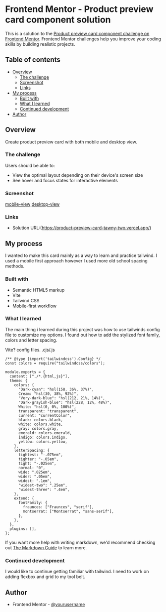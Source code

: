 # Frontend Mentor - Product preview card component solution

This is a solution to the [Product preview card component challenge on Frontend Mentor](https://www.frontendmentor.io/challenges/product-preview-card-component-GO7UmttRfa). Frontend Mentor challenges help you improve your coding skills by building realistic projects.

## Table of contents

- [Overview](#overview)
  - [The challenge](#the-challenge)
  - [Screenshot](#screenshot)
  - [Links](#links)
- [My process](#my-process)
  - [Built with](#built-with)
  - [What I learned](#what-i-learned)
  - [Continued development](#continued-development)
- [Author](#author)

## Overview

Create product preview card with both mobile and desktop view.

### The challenge

Users should be able to:

- View the optimal layout depending on their device's screen size
- See hover and focus states for interactive elements

### Screenshot

[mobile-view](./Screenshots/mobile-view.png)
[desktop-view](./Screenshots/desktop-view.png)

### Links

- Solution URL:(https://product-preview-card-tawny-two.vercel.app/)

## My process

I wanted to make this card mainly as a way to learn and practice tailwind. I used a mobile first approach however I used more old school spacing methods.

### Built with

- Semantic HTML5 markup
- Vite
- Tailwind CSS
- Mobile-first workflow

### What I learned

The main thing i learned during this project was how to use tailwinds config file to customize my options. I found out how to add the stylized font family, colors and letter spacing.

Vite? config files. .cjs/.js

```
/** @type {import('tailwindcss').Config} */
const colors = require("tailwindcss/colors");

module.exports = {
  content: ["./*.{html,js}"],
  theme: {
    colors: {
      "Dark-cyan": "hsl(158, 36%, 37%)",
      Cream: "hsl(30, 38%, 92%)",
      "Very-dark-blue": "hsl(212, 21%, 14%)",
      "Dark-grayish-blue": "hsl(228, 12%, 48%)",
      White: "hsl(0, 0%, 100%)",
      transparent: "transparent",
      current: "currentColor",
      black: colors.black,
      white: colors.white,
      gray: colors.gray,
      emerald: colors.emerald,
      indigo: colors.indigo,
      yellow: colors.yellow,
    },
    letterSpacing: {
      tightest: "-.075em",
      tighter: "-.05em",
      tight: "-.025em",
      normal: "0",
      wide: ".025em",
      wider: ".05em",
      widest: ".1em",
      "widest-two": ".25em",
      "widest-three": ".4em",
    },
    extend: {
      fontFamily: {
        fraunces: ["Fraunces", "serif"],
        montserrat: ["Montserrat", "sans-serif"],
      },
    },
  },
  plugins: [],
};

```

If you want more help with writing markdown, we'd recommend checking out [The Markdown Guide](https://www.markdownguide.org/) to learn more.

### Continued development

I would like to continue getting familiar with tailwind. I need to work on adding flexbox and grid to my tool belt.

## Author

- Frontend Mentor - [@yourusername](https://www.frontendmentor.io/profile/yourusername)
